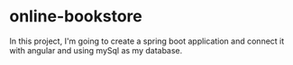 # online-bookstore
In this project, I'm going to create a spring boot application and connect it with angular and using mySql as my database.

